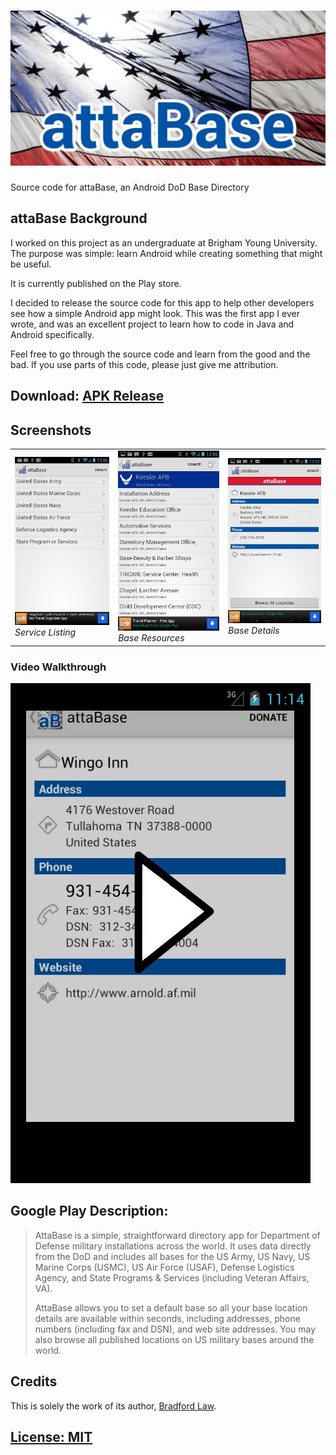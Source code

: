 # ![Banner](images/banner.jpg   )

Source code for attaBase, an Android DoD Base Directory

## attaBase Background
I worked on this project as an undergraduate at Brigham Young University. The purpose was simple: learn Android while creating something that might be useful. 

It is currently published on the Play store.

I decided to release the source code for this app to help other developers see how a simple Android app might look. This was the first app I ever wrote, and was an excellent project to learn how to code in Java and Android specifically.

Feel free to go through the source code and learn from the good and the bad. If you use parts of this code, please just give me attribution. 

## Download: [APK Release](release/attaBase.apk)

## Screenshots
||||
|---|---|---|
|![Service Listing](images/screen1.jpg)<br>*Service Listing*|![Base Resources](images/screen2.jpg)<br>*Base Resources*|![Base Details](images/screen3.jpg)<br>*Base Details*|

### Video Walkthrough

[![Video Thumbnail](images/video.jpg)](images/video.webm)

## Google Play Description:
> AttaBase is a simple, straightforward directory app for Department of Defense military installations across the world. It uses data directly from the DoD and includes all bases for the US Army, US Navy, US Marine Corps (USMC), US Air Force (USAF), Defense Logistics Agency, and State Programs & Services (including Veteran Affairs, VA). 
> 
> AttaBase allows you to set a default base so all your base location details are available within seconds, including addresses, phone numbers (including fax and DSN), and web site addresses. You may also browse all published locations on US military bases around the world.

## Credits
This is solely the work of its author, [Bradford Law](bradford.la). 

## [License: MIT](LICENSE)

